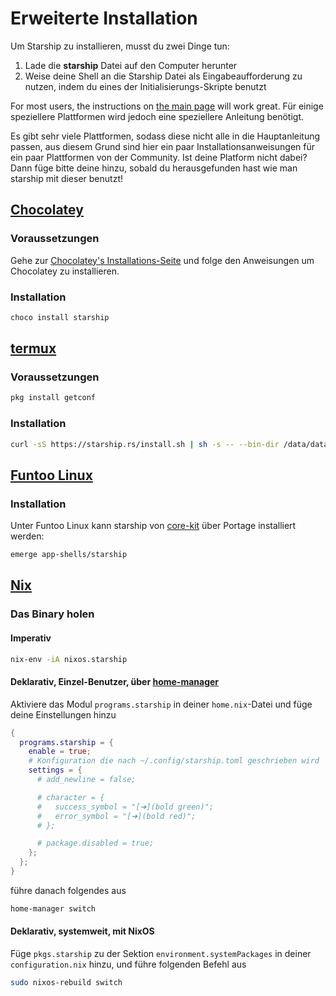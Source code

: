 # Erweiterte Installation

Um Starship zu installieren, musst du zwei Dinge tun:

1. Lade die **starship** Datei auf den Computer herunter
1. Weise deine Shell an die Starship Datei als Eingabeaufforderung zu nutzen, indem du eines der Initialisierungs-Skripte benutzt

For most users, the instructions on [the main page](../guide/#🚀-installation) will work great. Für einige speziellere Plattformen wird jedoch eine speziellere Anleitung benötigt.

Es gibt sehr viele Plattformen, sodass diese nicht alle in die Hauptanleitung passen, aus diesem Grund sind hier ein paar Installationsanweisungen für ein paar Plattformen von der Community. Ist deine Platform nicht dabei? Dann füge bitte deine hinzu, sobald du herausgefunden hast wie man starship mit dieser benutzt!

## [Chocolatey](https://chocolatey.org)

### Voraussetzungen

Gehe zur [Chocolatey's Installations-Seite](https://chocolatey.org/install) und folge den Anweisungen um Chocolatey zu installieren.

### Installation

```powershell
choco install starship
```

## [termux](https://termux.com)

### Voraussetzungen

```sh
pkg install getconf
```

### Installation

```sh
curl -sS https://starship.rs/install.sh | sh -s -- --bin-dir /data/data/com.termux/files/usr/bin
```

## [Funtoo Linux](https://www.funtoo.org/Welcome)

### Installation

Unter Funtoo Linux kann starship von [core-kit](https://github.com/funtoo/core-kit/tree/1.4-release/app-shells/starship) über Portage installiert werden:

```sh
emerge app-shells/starship
```

## [Nix](https://nixos.wiki/wiki/Nix)

### Das Binary holen

#### Imperativ

```sh
nix-env -iA nixos.starship
```

#### Deklarativ, Einzel-Benutzer, über [home-manager](https://github.com/nix-community/home-manager)

Aktiviere das Modul `programs.starship` in deiner `home.nix`-Datei und füge deine Einstellungen hinzu

```nix
{
  programs.starship = {
    enable = true;
    # Konfiguration die nach ~/.config/starship.toml geschrieben wird
    settings = {
      # add_newline = false;

      # character = {
      #   success_symbol = "[➜](bold green)";
      #   error_symbol = "[➜](bold red)";
      # };

      # package.disabled = true;
    };
  };
}
```

führe danach folgendes aus

```sh
home-manager switch
```

#### Deklarativ, systemweit, mit NixOS

Füge `pkgs.starship` zu der Sektion `environment.systemPackages` in deiner `configuration.nix` hinzu, und führe folgenden Befehl aus

```sh
sudo nixos-rebuild switch
```
